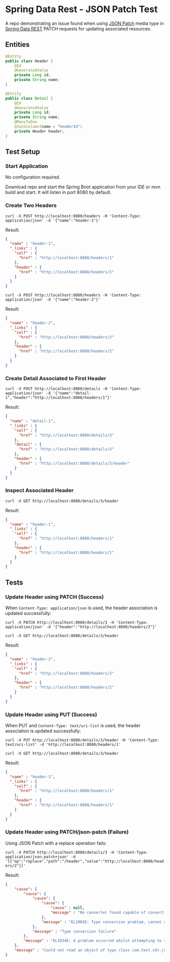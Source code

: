# Spring Data Rest - JSON Patch Test

A repo demonstrating an issue found when using [JSON Patch](https://tools.ietf.org/html/rfc6902) media type in 
[Spring Data REST](https://spring.io/projects/spring-data-rest) PATCH requests for updating associated resources.


## Entities

```java
@Entity
public class Header {
    @Id
    @GeneratedValue
    private Long id;
    private String name;
}
```

```java
@Entity
public class Detail {
    @Id
    @GeneratedValue
    private Long id;
    private String name;
    @ManyToOne
    @JoinColumn(name = "headerId")
    private Header header;
}
```

## Test Setup
### Start Application
No configuration required.

Download repo and start the Spring Boot application from your IDE or mvn build and start. It will listen in port 8080 by default.

### Create Two Headers

`curl -X POST http://localhost:8080/headers -H 'Content-Type: application/json' -d '{"name":"header-1"}'`

Result:
```json
{
  "name" : "header-1",
  "_links" : {
    "self" : {
      "href" : "http://localhost:8080/headers/1"
    },
    "header" : {
      "href" : "http://localhost:8080/headers/1"
    }
  }
}
```

`curl -X POST http://localhost:8080/headers -H 'Content-Type: application/json' -d '{"name":"header-2"}'`

Result:
```json
{
  "name" : "header-2",
  "_links" : {
    "self" : {
      "href" : "http://localhost:8080/headers/2"
    },
    "header" : {
      "href" : "http://localhost:8080/headers/2"
    }
  }
}
```

### Create Detail Associated to First Header
`curl -X POST http://localhost:8080/details -H 'Content-Type: application/json' -d '{"name":"detail-1","header":"http://localhost:8080/headers/1"}'`

Result:
```json
{
  "name" : "detail-1",
  "_links" : {
    "self" : {
      "href" : "http://localhost:8080/details/3"
    },
    "detail" : {
      "href" : "http://localhost:8080/details/3"
    },
    "header" : {
      "href" : "http://localhost:8080/details/3/header"
    }
  }
}
```

### Inspect Associated Header
`curl -X GET http://localhost:8080/details/3/header`

Result:
```json
{
  "name" : "header-1",
  "_links" : {
    "self" : {
      "href" : "http://localhost:8080/headers/1"
    },
    "header" : {
      "href" : "http://localhost:8080/headers/1"
    }
  }
}
```

## Tests
### Update Header using PATCH (Success)
When `Content-Type: application/json` is used, the header association is updated successfully:

`curl -X PATCH http://localhost:8080/details/3 -H 'Content-Type: application/json' -d '{"header":"http://localhost:8080/headers/2"}'`

`curl -X GET http://localhost:8080/details/3/header`

Result:
```json
{
  "name" : "header-2",
  "_links" : {
    "self" : {
      "href" : "http://localhost:8080/headers/2"
    },
    "header" : {
      "href" : "http://localhost:8080/headers/2"
    }
  }
}
```

### Update Header using PUT (Success)
When PUT and `Content-Type: text/uri-list` is used, the header association is updated successfully:
 
`curl -X PUT http://localhost:8080/details/3/header -H 'Content-Type: text/uri-list' -d 'http://localhost:8080/headers/1'`

`curl -X GET http://localhost:8080/details/3/header`

Result:
```json
{
  "name" : "header-1",
  "_links" : {
    "self" : {
      "href" : "http://localhost:8080/headers/1"
    },
    "header" : {
      "href" : "http://localhost:8080/headers/1"
    }
  }
}
```

### Update Header using PATCH/json-patch (Failure)
Using JSON Patch with a replace operation fails:

`curl -X PATCH http://localhost:8080/details/3 -H 'Content-Type: application/json-patch+json' -d '[{"op":"replace","path":"/header","value":"http://localhost:8080/headers/2"}]'`

Result:
```json
{
    "cause": {
        "cause": {
            "cause": {
                "cause": {
                    "cause" : null,
                    "message" : "No converter found capable of converting from type [java.lang.String] to type [@javax.persistence.ManyToOne @javax.persistence.JoinColumn com.test.sdr.jsonpatchtest.Header]"
                },
                "message" : "EL1001E: Type conversion problem, cannot convert from java.lang.String to @javax.persistence.ManyToOne @javax.persistence.JoinColumn com.test.sdr.jsonpatchtest.Header"
            },
            "message" : "Type conversion failure"
        },
        "message" : "EL1034E: A problem occurred whilst attempting to set the property 'header': Type conversion failure"
    },
    "message" : "Could not read an object of type class com.test.sdr.jsonpatchtest.Detail from the request!; nested exception is org.springframework.expression.spel.SpelEvaluationException: EL1034E: A problem occurred whilst attempting to set the property 'header': Type conversion failure"
}
```
